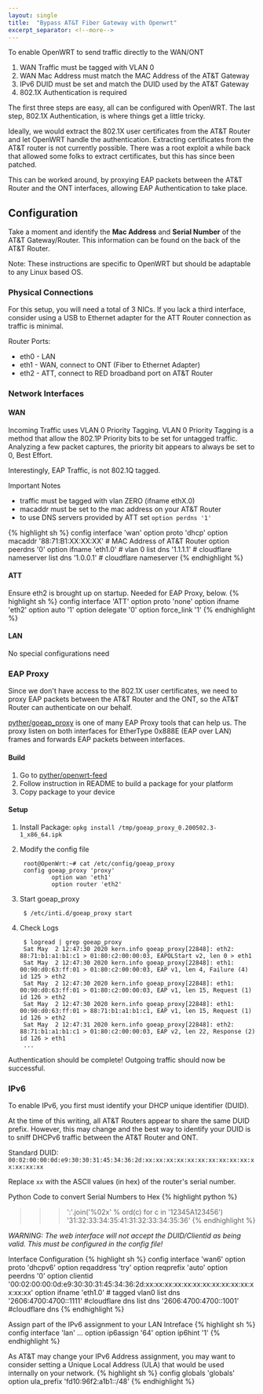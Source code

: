 ```yaml
---
layout: single
title:  "Bypass AT&T Fiber Gateway with Openwrt"
excerpt_separator: <!--more-->
---
```


To enable OpenWRT to send traffic directly to the WAN/ONT
1. WAN Traffic must be tagged with VLAN 0
2. WAN Mac Address must match the MAC Address of the AT&T Gateway
3. IPv6 DUID must be set and match the DUID used by the AT&T Gateway
4. 802.1X Authentication is required


The first three steps are easy, all can be configured with OpenWRT. The last
step, 802.1X Authentication, is where things get a little tricky.

Ideally, we would extract the 802.1X user certificates from the AT&T Router and
let OpenWRT handle the authentication. Extracting certificates from the AT&T
router is not currently possible. There was a root exploit a while back that
allowed some folks to extract certificates, but this has since been patched. 

This can be worked around, by proxying EAP packets between the AT&T Router and
the ONT interfaces, allowing EAP Authentication to take place.


## Configuration
Take a moment and identify the **Mac Address** and **Serial Number** of the AT&T
Gateway/Router. This information can be found on the back of the AT&T Router.

Note: These instructions are specific to OpenWRT but should be adaptable to any Linux based OS.

### Physical Connections
For this setup, you will need a total of 3 NICs. If you lack a third interface,
consider using a USB to Ethernet adapter for the ATT Router connection as
traffic is minimal.

Router Ports:
- eth0 - LAN
- eth1 - WAN, connect to ONT (Fiber to Ethernet Adapter)
- eth2 - ATT, connect to RED broadband port on AT&T Router


### Network Interfaces

#### WAN
Incoming Traffic uses VLAN 0 Priority Tagging. VLAN 0 Priority Tagging is a
method that allow the 802.1P Priority bits to be set for untagged traffic.
Analyzing a few packet captures, the priority bit appears to always be set to
0, Best Effort.

Interestingly, EAP Traffic, is not 802.1Q tagged.

Important Notes
- traffic must be tagged with vlan ZERO (ifname ethX.0)
- macaddr must be set to the mac address on your AT&T Router
- to use DNS servers provided by ATT set `option perdns '1'`

{% highlight sh %}
config interface 'wan'
	option proto 'dhcp'
	option macaddr '88:71:B1:XX:XX:XX' # MAC Address of AT&T Router
	option peerdns '0'
	option ifname 'eth1.0' # vlan 0
	list dns '1.1.1.1' # cloudflare nameserver
	list dns '1.0.0.1' # cloudflare nameserver
{% endhighlight %}

#### ATT
Ensure eth2 is brought up on startup. Needed for EAP Proxy, below.
{% highlight sh %}
config interface 'ATT'
	option proto 'none'
	option ifname 'eth2'
	option auto '1'
	option delegate '0'
	option force_link '1'
{% endhighlight %}

#### LAN
No special configurations need

### EAP Proxy
Since we don't have access to the 802.1X user certificates, we need to proxy
EAP packets between the AT&T Router and the ONT, so the AT&T Router can
authenticate on our behalf.

[pyther/goeap_proxy](goeap_proxy) is one of many EAP Proxy tools that can help
us. The proxy listen on both interfaces for EtherType 0x888E (EAP over LAN)
frames and forwards EAP packets between interfaces.

#### Build
1. Go to [pyther/openwrt-feed](openwrt-feed)
2. Follow instruction in README to build a package for your platform
3. Copy package to your device

#### Setup
1. Install Package: `opkg install /tmp/goeap_proxy_0.200502.3-1_x86_64.ipk`
2. Modify the config file

        root@OpenWrt:~# cat /etc/config/goeap_proxy
        config goeap_proxy 'proxy'
	            option wan 'eth1'
	            option router 'eth2'
3. Start goeap_proxy

        $ /etc/inti.d/goeap_proxy start

4. Check Logs

        $ logread | grep goeap_proxy
        Sat May  2 12:47:30 2020 kern.info goeap_proxy[22848]: eth2: 88:71:b1:a1:b1:c1 > 01:80:c2:00:00:03, EAPOLStart v2, len 0 > eth1
        Sat May  2 12:47:30 2020 kern.info goeap_proxy[22848]: eth1: 00:90:d0:63:ff:01 > 01:80:c2:00:00:03, EAP v1, len 4, Failure (4) id 125 > eth2
        Sat May  2 12:47:30 2020 kern.info goeap_proxy[22848]: eth1: 00:90:d0:63:ff:01 > 01:80:c2:00:00:03, EAP v1, len 15, Request (1) id 126 > eth2
        Sat May  2 12:47:30 2020 kern.info goeap_proxy[22848]: eth1: 00:90:d0:63:ff:01 > 88:71:b1:a1:b1:c1, EAP v1, len 15, Request (1) id 126 > eth2
        Sat May  2 12:47:31 2020 kern.info goeap_proxy[22848]: eth2: 88:71:b1:a1:b1:c1 > 01:80:c2:00:00:03, EAP v2, len 22, Response (2) id 126 > eth1
        ...

Authentication should be complete! Outgoing traffic should now be successful.


### IPv6
To enable IPv6, you first must identify your DHCP unique identifier (DUID).

At the time of this writing, all AT&T Routers appear to share the same DUID
prefix. However, this may change and the best way to identify your DUID is to
sniff DHCPv6 traffic between the AT&T Router and ONT.

Standard DUID: `00:02:00:00:0d:e9:30:30:31:45:34:36:2d:xx:xx:xx:xx:xx:xx:xx:xx:xx:xx:xx:xx:xx:xx`

Replace `xx` with the ASCII values (in hex) of the router's serial number.

Python Code to convert Serial Numbers to Hex
{% highlight python %}
>>> ':'.join('%02x' % ord(c) for c in '12345A123456')
'31:32:33:34:35:41:31:32:33:34:35:36'
{% endhighlight %}

*WARNING: The web interface will not accept the DUID/Clientid as being valid. This must be configured in the config file!*

Interface Configuration
{% highlight sh %}
config interface 'wan6'
	option proto 'dhcpv6'
	option reqaddress 'try'
	option reqprefix 'auto'
	option peerdns '0'
	option clientid '00:02:00:00:0d:e9:30:30:31:45:34:36:2d:xx:xx:xx:xx:xx:xx:xx:xx:xx:xx:xx:xx:xx:xx'
	option ifname 'eth1.0' # tagged vlan0
	list dns '2606:4700:4700::1111' #cloudflare dns
	list dns '2606:4700:4700::1001' #cloudflare dns
{% endhighlight %}

Assign part of the IPv6 assignment to your LAN Intreface
{% highlight sh %}
config interface 'lan'
    ...
    option ip6assign '64'
    option ip6hint '1'
{% endhighlight %}

As AT&T may change your IPv6 Address assignment, you may want to consider
setting a Unique Local Address (ULA) that would be used internally on your
network.
{% highlight sh %}
config globals 'globals'
	option ula_prefix 'fd10:96f2:a1b1::/48'
{% endhighlight %}



[openwrt-feed]: https://github.com/pyther/openwrt-feed
[goeap-proxy]: https://github.com/pyther/goeap_proxy/
